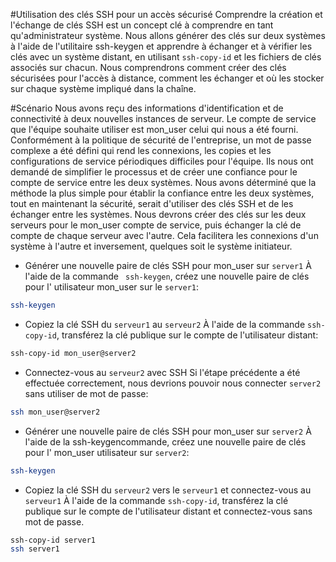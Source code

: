 #Utilisation des clés SSH pour un accès sécurisé
Comprendre la création et l'échange de clés SSH est un concept clé à comprendre en tant qu'administrateur système.
Nous allons générer des clés sur deux systèmes à l'aide de l'utilitaire ssh-keygen et apprendre à échanger et à vérifier les clés avec un système distant, en utilisant `ssh-copy-id` et les fichiers de clés associés sur chacun.
Nous comprendrons comment créer des clés sécurisées pour l'accès à distance, comment les échanger et où les stocker sur chaque système impliqué dans la chaîne.

#Scénario
Nous avons reçu des informations d'identification et de connectivité à deux nouvelles instances de serveur.
Le compte de service que l'équipe souhaite utiliser est mon_user celui qui nous a été fourni.
Conformément à la politique de sécurité de l'entreprise, un mot de passe complexe a été défini qui rend les connexions, les copies et les configurations de service périodiques difficiles pour l'équipe.
Ils nous ont demandé de simplifier le processus et de créer une confiance pour le compte de service entre les deux systèmes.
Nous avons déterminé que la méthode la plus simple pour établir la confiance entre les deux systèmes, tout en maintenant la sécurité, serait d'utiliser des clés SSH et de les échanger entre les systèmes.
Nous devrons créer des clés sur les deux serveurs pour le mon_user compte de service, puis échanger la clé de compte de chaque serveur avec l'autre.
Cela facilitera les connexions d'un système à l'autre et inversement, quelques soit le système initiateur.


- Générer une nouvelle paire de clés SSH pour mon_user sur `server1`
À l'aide de la commande ` ssh-keygen`, créez une nouvelle paire de clés pour l' utilisateur mon_user sur le `server1`:
```bash
ssh-keygen
```

- Copiez la clé SSH du `serveur1` au `serveur2`
À l'aide de la commande `ssh-copy-id`, transférez la clé publique sur le compte de l'utilisateur distant:
```bash
ssh-copy-id mon_user@server2
```

- Connectez-vous au `serveur2` avec SSH
Si l'étape précédente a été effectuée correctement, nous devrions pouvoir nous connecter `server2` sans utiliser de mot de passe:
```bash
ssh mon_user@server2
```

- Générer une nouvelle paire de clés SSH pour mon_user sur `server2`
À l'aide de la ssh-keygencommande, créez une nouvelle paire de clés pour l' mon_user utilisateur sur `server2`:
```bash
ssh-keygen 
```

- Copiez la clé SSH du `serveur2` vers le `serveur1` et connectez-vous au `serveur1`
À l'aide de la commande `ssh-copy-id`, transférez la clé publique sur le compte de l'utilisateur distant et connectez-vous sans mot de passe.
```bash
ssh-copy-id server1
ssh server1
```

